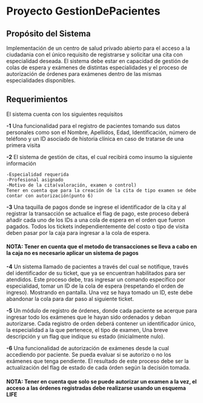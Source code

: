 #  Proyecto GestionDePacientes

## Propósito del Sistema
Implementación de un centro de salud privado abierto para el acceso a la ciudadania con el único requisito de registrarse  y solicitar una cita con especialidad deseada. El sistema debe estar en capacidad de gestión de colas de espera y exámenes de distintas especialidades y el proceso de autorización de órdenes para exámenes dentro de las mismas especialidades disponibles.

## Requerimientos
El sistema cuenta con los siguientes requisitos

**-1** Una funcionalidad para el registro de pacientes tomando sus datos personales como son el Nombre, Apellidos, Edad, Identificación, número de teléfono y un ID asociado de historia clínica en caso de tratarse de una primera visita

**-2** El sistema de gestión de citas, el cual recibirá como insumo la siguiente información

    -Especialidad requerida
    -Profesional asignado
    -Motivo de la cita(valoración, examen o control)
    Tener en cuenta que para la creación de la cita de tipo examen se debe contar con autorización(punto 6)

**-3** Una taquilla de pagos donde se ingrese el identificador de la cita y al registrar la transacción se actualice el flag de pago, este proceso deberá añadir cada uno de los IDs a una cola de espera en el orden que fueron pagados. Todos los tickets independientemente del costo o tipo de visita deben pasar por la caja para ingresar a la cola de espera.

#### NOTA: Tener en cuenta que el metodo de transacciones se lleva a cabo en la caja no es necesario aplicar un sistema de pagos

**-4** Un sistema llamado de pacientes a través del cual se notifique,  través del identificador de su ticket, que ya se encuentran habilitados para ser atendidos. Este proceso debe, tras ingresar un comando específico por especialidad, tomar un ID de la cola de espera (respetando el orden de ingreso). Mostrando en pantalla. Una vez se haya tomado un ID, este debe abandonar la cola para dar paso al siguiente ticket.

**-5** Un módulo de registro de órdenes, donde cada paciente se acerque para ingresar todo los exámenes que le hayan sido ordenados y deban autorizarse. Cada registro de orden deberá contener un identificador único, la especialidad a la que pertenece, el tipo de examen, Una breve descripción y un flag que indique su estado (inicialmente nulo).

**-6** Una funcionalidad de autorización de exámenes desde la cual accediendo por paciente. Se pueda evaluar si se autorizo o no los exámenes que tenga pendiente. El resultado de este proceso debe ser la actualización del flag de estado de cada órden según la decisión tomada. 

#### NOTA: Tener en cuenta que solo se puede autorizar un examen a la vez, el acceso a las órdenes registradas debe realizarse usando un esquema LIFE